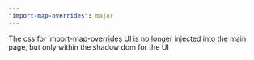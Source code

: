 ```yaml
---
"import-map-overrides": major
---
```


The css for import-map-overrides UI is no longer injected into the main page, but only within the shadow dom for the UI
